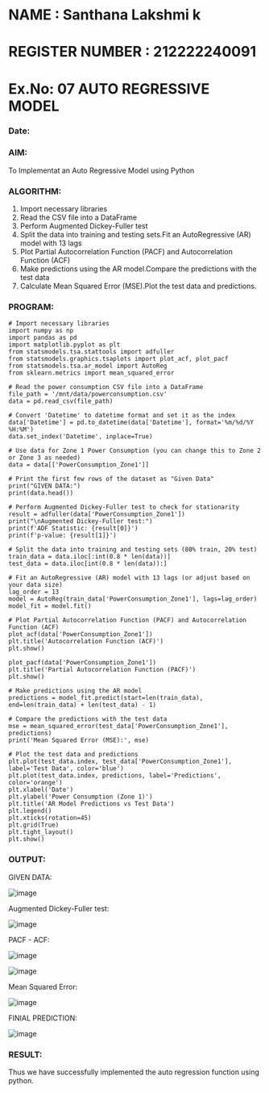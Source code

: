 # NAME : Santhana Lakshmi k
# REGISTER NUMBER : 212222240091
# Ex.No: 07                                       AUTO REGRESSIVE MODEL
### Date: 



### AIM:
To Implementat an Auto Regressive Model using Python
### ALGORITHM:
1. Import necessary libraries
2. Read the CSV file into a DataFrame
3. Perform Augmented Dickey-Fuller test
4. Split the data into training and testing sets.Fit an AutoRegressive (AR) model with 13 lags
5. Plot Partial Autocorrelation Function (PACF) and Autocorrelation Function (ACF)
6. Make predictions using the AR model.Compare the predictions with the test data
7. Calculate Mean Squared Error (MSE).Plot the test data and predictions.
### PROGRAM:
```
# Import necessary libraries
import numpy as np
import pandas as pd
import matplotlib.pyplot as plt
from statsmodels.tsa.stattools import adfuller
from statsmodels.graphics.tsaplots import plot_acf, plot_pacf
from statsmodels.tsa.ar_model import AutoReg
from sklearn.metrics import mean_squared_error

# Read the power consumption CSV file into a DataFrame
file_path = '/mnt/data/powerconsumption.csv'
data = pd.read_csv(file_path)

# Convert 'Datetime' to datetime format and set it as the index
data['Datetime'] = pd.to_datetime(data['Datetime'], format='%m/%d/%Y %H:%M')
data.set_index('Datetime', inplace=True)

# Use data for Zone 1 Power Consumption (you can change this to Zone 2 or Zone 3 as needed)
data = data[['PowerConsumption_Zone1']]

# Print the first few rows of the dataset as "Given Data"
print("GIVEN DATA:")
print(data.head())

# Perform Augmented Dickey-Fuller test to check for stationarity
result = adfuller(data['PowerConsumption_Zone1'])
print("\nAugmented Dickey-Fuller test:")
print(f'ADF Statistic: {result[0]}')
print(f'p-value: {result[1]}')

# Split the data into training and testing sets (80% train, 20% test)
train_data = data.iloc[:int(0.8 * len(data))]
test_data = data.iloc[int(0.8 * len(data)):]

# Fit an AutoRegressive (AR) model with 13 lags (or adjust based on your data size)
lag_order = 13
model = AutoReg(train_data['PowerConsumption_Zone1'], lags=lag_order)
model_fit = model.fit()

# Plot Partial Autocorrelation Function (PACF) and Autocorrelation Function (ACF)
plot_acf(data['PowerConsumption_Zone1'])
plt.title('Autocorrelation Function (ACF)')
plt.show()

plot_pacf(data['PowerConsumption_Zone1'])
plt.title('Partial Autocorrelation Function (PACF)')
plt.show()

# Make predictions using the AR model
predictions = model_fit.predict(start=len(train_data), end=len(train_data) + len(test_data) - 1)

# Compare the predictions with the test data
mse = mean_squared_error(test_data['PowerConsumption_Zone1'], predictions)
print('Mean Squared Error (MSE):', mse)

# Plot the test data and predictions
plt.plot(test_data.index, test_data['PowerConsumption_Zone1'], label='Test Data', color='blue')
plt.plot(test_data.index, predictions, label='Predictions', color='orange')
plt.xlabel('Date')
plt.ylabel('Power Consumption (Zone 1)')
plt.title('AR Model Predictions vs Test Data')
plt.legend()
plt.xticks(rotation=45)
plt.grid(True)
plt.tight_layout()
plt.show()
```

### OUTPUT:

GIVEN DATA:

![image](https://github.com/user-attachments/assets/2bba1236-a117-4a83-90d8-b5cd5e16241b)

Augmented Dickey-Fuller test:

![image](https://github.com/user-attachments/assets/510dafeb-574a-4af6-9071-95ad1cc76d89)


PACF - ACF:

![image](https://github.com/user-attachments/assets/ba8f504f-5642-4a62-948b-134971b5c31b)

![image](https://github.com/user-attachments/assets/1c7880fd-1073-4f57-9635-ef28d0c3609e)

Mean Squared Error:

![image](https://github.com/user-attachments/assets/0f29e683-f0e9-40ae-8e92-c3582b6f59d1)

FINIAL PREDICTION:

![image](https://github.com/user-attachments/assets/7f7eb974-91df-4429-9d99-6a5104db77ab)


### RESULT:
Thus we have successfully implemented the auto regression function using python.
